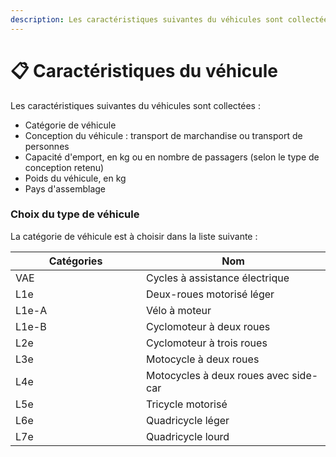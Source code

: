 ```yaml
---
description: Les caractéristiques suivantes du véhicules sont collectées
---
```


# 📋 Caractéristiques du véhicule

Les caractéristiques suivantes du véhicules sont collectées :

* Catégorie de véhicule
* Conception du véhicule : transport de marchandise ou transport de personnes
* Capacité d'emport, en kg ou en nombre de passagers (selon le type de conception retenu)
* Poids du véhicule, en kg
* Pays d'assemblage

### Choix du type de véhicule

La catégorie de véhicule est à choisir dans la liste suivante :

<table><thead><tr><th width="193">Catégories</th><th>Nom</th></tr></thead><tbody><tr><td>VAE</td><td>Cycles à assistance électrique</td></tr><tr><td>L1e</td><td>Deux-roues motorisé léger</td></tr><tr><td>L1e-A</td><td>Vélo à moteur</td></tr><tr><td>L1e-B</td><td>Cyclomoteur à deux roues</td></tr><tr><td>L2e</td><td>Cyclomoteur à trois roues</td></tr><tr><td>L3e</td><td>Motocycle à deux roues</td></tr><tr><td>L4e</td><td>Motocycles à deux roues avec side-car</td></tr><tr><td>L5e</td><td>Tricycle motorisé</td></tr><tr><td>L6e</td><td>Quadricycle léger</td></tr><tr><td>L7e</td><td>Quadricycle lourd</td></tr></tbody></table>

